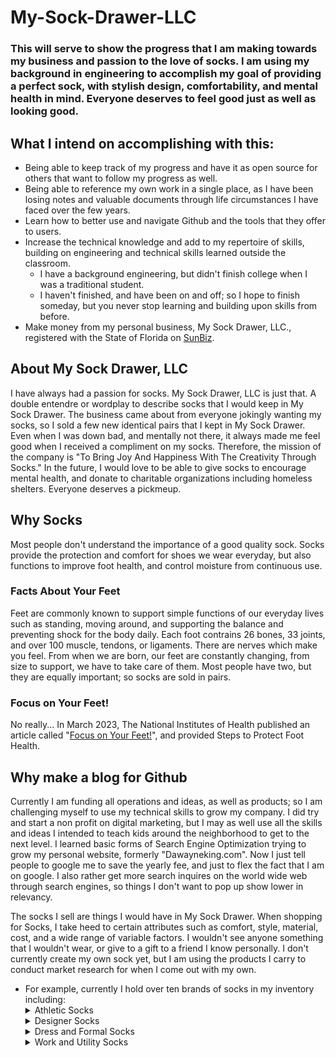 # My-Sock-Drawer-LLC
### This will serve to show the progress that I am making towards my business and passion to the love of socks. I am using my background in engineering to accomplish my goal of providing a perfect sock, with stylish design, comfortability, and mental health in mind. Everyone deserves to feel good just as well as looking good. 
## What I intend on accomplishing with this:
- Being able to keep track of my progress and have it as open source for others that want to follow my progress as well.  
- Being able to reference my own work in a single place, as I have been losing notes and valuable documents through life circumstances I have faced over the few years.  
- Learn how to better use and navigate Github and the tools that they offer to users.  
- Increase the technical knowledge and add to my repertoire of skills, building on engineering and technical skills learned outside the classroom.  
  - I have a background engineering, but didn't finish college when I was a traditional student.
  - I haven't finished, and have been on and off; so I hope to finish someday, but you never stop learning and building upon skills from before.  
- Make money from my personal business, My Sock Drawer, LLC., registered with the State of Florida on [SunBiz](https://search.sunbiz.org/Inquiry/corporationsearch/SearchResultDetail?inquirytype=EntityName&directionType=Initial&searchNameOrder=MYSOCKDRAWER%20L250000561400&aggregateId=flal-l25000056140-7a7278b1-c21f-431c-a028-19297c4df8aa&searchTerm=MYSOCKBROKER.COM%20LLC&listNameOrder=MYSOCKBROKERCOM%20L180000918470).
## About My Sock Drawer, LLC
I have always had a passion for socks. My Sock Drawer, LLC is just that. A double entendre or wordplay to describe socks that I would keep in My Sock Drawer. The business came about from everyone jokingly wanting my socks, so I sold a few new identical pairs that I kept in My Sock Drawer. Even when I was down bad, and mentally not there, it always made me feel good when I received a compliment on my socks. Therefore, the mission of the company is "To Bring Joy And Happiness With The Creativity Through Socks."  In the future, I would love to be able to give socks to encourage mental health, and donate to charitable organizations including homeless shelters. Everyone deserves a pickmeup. 

## Why Socks
Most people don't understand the importance of a good quality sock. Socks provide the protection and comfort for shoes we wear everyday, but also functions to improve foot health, and control moisture from continuous use.

### Facts About Your Feet
Feet are commonly known to support simple functions of our everyday lives such as standing, moving around, and supporting the balance and preventing shock for the body daily. Each foot contrains 26 bones, 33 joints, and over 100 muscle, tendons, or ligaments. There are nerves which make you feel. From when we are born, our feet are constantly changing, from size to support, we have to take care of them. Most people have two, but they are equally important; so socks are sold in pairs. 

### Focus on Your Feet!  
No really... In March 2023, The National Institutes of Health published an article called "[Focus on Your Feet!](https://newsinhealth.nih.gov/2023/03/focus-your-feet)", and provided Steps to Protect Foot Health. 


## Why make a blog for Github
Currently I am funding all operations and ideas, as well as products; so I am challenging myself to use my technical skills to grow my company. I did try and start a non profit on digital marketing, but I may as well use all the skills and ideas I intended to teach kids around the neighborhood to get to the next level. I learned basic forms of Search Engine Optimization trying to grow my personal website, formerly "Dawayneking.com". Now I just tell people to google me to save the yearly fee, and just to flex the fact that I am on google. I also rather get more search inquires on the world wide web through search engines, so things I don't want to pop up show lower in relevancy. 

The socks I sell are things I would have in My Sock Drawer. When shopping for Socks, I take heed to certain attributes such as comfort, style, material, cost, and a wide range of variable factors. I wouldn't see anyone something that I wouldn't wear, or give to a gift to a friend I know personally. I don't currently create my own sock yet, but I am using the products I carry to conduct market research for when I come out with my own. 
  - For example, currently I hold over ten brands of socks in my inventory including:
    <Details>
    <Summary>Athletic Socks</Summary>
    - Stance  <br>
    - Nike  <br>
    - Adidas  <br>
    - Jordan  <br>
    - Under Armour  <br>
    </Details>
    <Details>
      <Summary>Designer Socks</Summary>
    - Odd Sox  <br>
    - Bombas  <br>
    - True Religion  <br>  
    - Disney  <br>
    - Viacom  <br>
    </Details>
    <Details>      
      <Summary>Dress and Formal Socks</Summary>
    - Polo  <br>
    - DKNY  <br>
    - Perry Ellis  <br>
    - Calvin Klein  <br>
    </Details>
    <Details>
      <Summary>Work and Utility Socks</Summary>
    - Columbia  <br>
    </Details>

